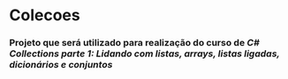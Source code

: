 # Colecoes

### Projeto que será utilizado para realização do curso de  *C# Collections parte 1: Lidando com listas, arrays, listas ligadas, dicionários e conjuntos*
